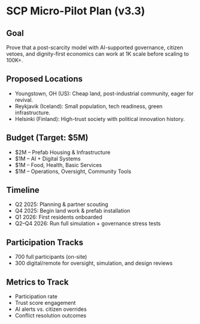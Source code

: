 
# SCP Micro-Pilot Plan (v3.3)

## Goal

Prove that a post-scarcity model with AI-supported governance, citizen vetoes, and dignity-first economics can work at 1K scale before scaling to 100K+.

## Proposed Locations

- Youngstown, OH (US): Cheap land, post-industrial community, eager for revival.
- Reykjavik (Iceland): Small population, tech readiness, green infrastructure.
- Helsinki (Finland): High-trust society with political innovation history.

## Budget (Target: $5M)

- $2M – Prefab Housing & Infrastructure
- $1M – AI + Digital Systems
- $1M – Food, Health, Basic Services
- $1M – Operations, Oversight, Community Tools

## Timeline

- Q2 2025: Planning & partner scouting
- Q4 2025: Begin land work & prefab installation
- Q1 2026: First residents onboarded
- Q2–Q4 2026: Run full simulation + governance stress tests

## Participation Tracks

- 700 full participants (on-site)
- 300 digital/remote for oversight, simulation, and design reviews

## Metrics to Track

- Participation rate
- Trust score engagement
- AI alerts vs. citizen overrides
- Conflict resolution outcomes
